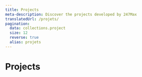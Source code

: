```yaml
---
title: Projects
meta-description: Discover the projects developed by 247Max
translatedUrl: /projets/
pagination:
  data: collections.project
  size: 12
  reverse: true
  alias: projets
---
```


# Projects